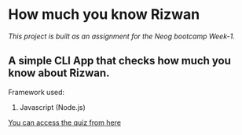 # How much you know Rizwan
*This project is built as an assignment for the Neog bootcamp Week-1.*
## A simple CLI App that checks how much you know about Rizwan.

Framework used:
1. Javascript (Node.js)

[You can access the quiz from here](https://repl.it/@shaedrizwan/Neog-Week-1-Project-1?embed=1&output=1#index.js)